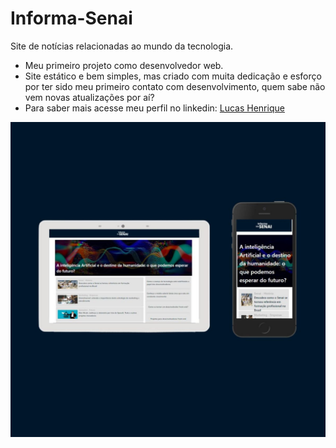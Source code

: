 # Informa-Senai
Site de notícias relacionadas ao mundo da tecnologia.

- Meu primeiro projeto como desenvolvedor web.
- Site estático e bem simples, mas criado com muita dedicação e esforço por ter sido meu primeiro contato com desenvolvimento, quem sabe não vem novas atualizações por aí?
- Para saber mais acesse meu perfil no linkedin: <a href="https://www.linkedin.com/in/lucas-henrique-307b731a8/" target="_blank">Lucas Henrique</a> 

![preview img](/preview.jpg)

